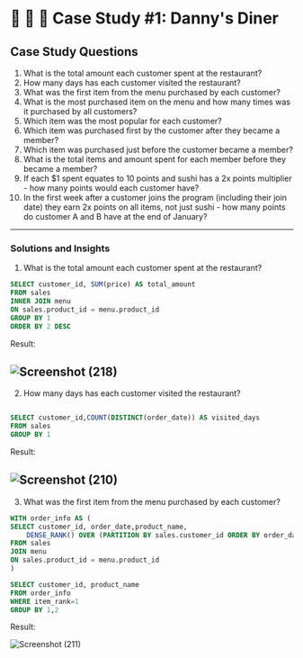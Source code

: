 # 🍜 🍛 🍣 Case Study #1: Danny's Diner

## Case Study Questions
1. What is the total amount each customer spent at the restaurant?
2. How many days has each customer visited the restaurant?
3. What was the first item from the menu purchased by each customer?
4. What is the most purchased item on the menu and how many times was it purchased by all customers?
5. Which item was the most popular for each customer?
6. Which item was purchased first by the customer after they became a member?
7. Which item was purchased just before the customer became a member?
8. What is the total items and amount spent for each member before they became a member?
9. If each $1 spent equates to 10 points and sushi has a 2x points multiplier - how many points would each customer have?
10. In the first week after a customer joins the program (including their join date) they earn 2x points on all items, not just sushi - how many points do customer A and B have at the end of January?
---

### Solutions and Insights 
1. What is the total amount each customer spent at the restaurant?

``` sql
SELECT customer_id, SUM(price) AS total_amount
FROM sales
INNER JOIN menu
ON sales.product_id = menu.product_id
GROUP BY 1
ORDER BY 2 DESC
```
Result:

![Screenshot (218)](https://user-images.githubusercontent.com/102918064/204088278-b32c6f3c-2fed-4dd4-8a30-2b51edcf59a0.png)
---
2. How many days has each customer visited the restaurant?
``` sql

SELECT customer_id,COUNT(DISTINCT(order_date)) AS visited_days
FROM sales
GROUP BY 1
```
Result:

![Screenshot (210)](https://user-images.githubusercontent.com/102918064/204088686-66961334-7f88-4709-ac75-2fb360e38743.png)
---
3. What was the first item from the menu purchased by each customer?
``` sql
WITH order_info AS (
SELECT customer_id, order_date,product_name,
	DENSE_RANK() OVER (PARTITION BY sales.customer_id ORDER BY order_date) AS item_rank
FROM sales
JOIN menu
ON sales.product_id = menu.product_id
)

SELECT customer_id, product_name
FROM order_info
WHERE item_rank=1
GROUP BY 1,2
```
Result:

![Screenshot (211)](https://user-images.githubusercontent.com/102918064/204088723-5dcdbf19-3fbb-43d9-83cd-6c504317d136.png)

